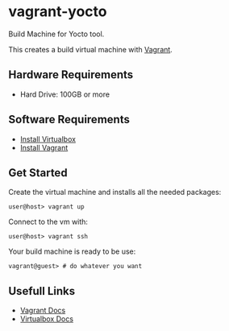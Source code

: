 vagrant-yocto
===============

Build Machine for Yocto tool.

This creates a build virtual machine with [Vagrant](http://vagrantup.com/).

Hardware Requirements
---------------------

- Hard Drive: 100GB or more

Software Requirements
---------------------

- [Install Virtualbox](https://www.virtualbox.org/wiki/Downloads)
- [Install Vagrant](http://downloads.vagrantup.com/)

Get Started
-----------

Create the virtual machine and installs all the needed packages:

    user@host> vagrant up

Connect to the vm with:

    user@host> vagrant ssh

Your build machine is ready to be use:

    vagrant@guest> # do whatever you want

Usefull Links
-------------

- [Vagrant Docs](http://docs.vagrantup.com/v2/)
- [Virtualbox Docs](https://www.virtualbox.org/wiki/Documentation)
